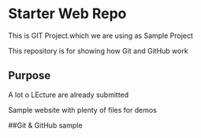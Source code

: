 # Starter Web Repo
This is GIT Project.which we are using as Sample Project

This repository is for showing how Git and GitHub work

## Purpose
A lot o LEcture are already submitted

Sample website with plenty of files for demos

##Git & GitHub
sample


